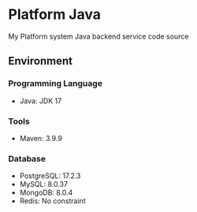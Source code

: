 # Platform Java

My Platform system Java backend service code source

## Environment

### Programming Language
- Java: JDK 17

### Tools
- Maven: 3.9.9

### Database

- PostgreSQL: 17.2.3
- MySQL: 8.0.37
- MongoDB: 8.0.4
- Redis: No constraint

